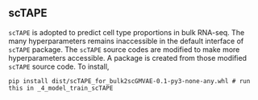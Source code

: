 ## scTAPE 
`scTAPE` is adopted to predict cell type proportions in bulk RNA-seq. The many hyperparameters remains inaccessible in the default interface of `scTAPE` package. The `scTAPE` source codes are modified to make more hyperparameters accessible. A package is created from those modified `scTAPE` source code. To install,
```
pip install dist/scTAPE_for_bulk2scGMVAE-0.1-py3-none-any.whl # run this in _4_model_train_scTAPE
```
